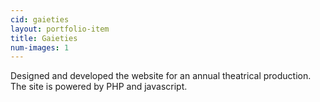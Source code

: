 ```yaml
---
cid: gaieties
layout: portfolio-item
title: Gaieties
num-images: 1
---
```


Designed and developed the website for an annual theatrical production.
The site is powered by PHP and javascript.
